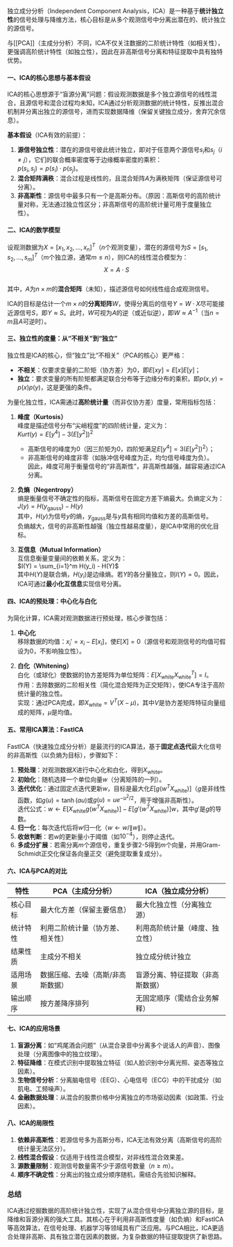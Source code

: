 独立成分分析（Independent Component Analysis，ICA）是一种基于**统计独立性**的信号处理与降维方法，核心目标是从多个观测信号中分离出潜在的、统计独立的源信号。

与[[PCA]]（主成分分析）不同，ICA不仅关注数据的二阶统计特性（如相关性），更强调高阶统计特性（如独立性），因此在非高斯信号分离和特征提取中具有独特优势。


#### 一、ICA的核心思想与基本假设
ICA的核心思想源于“盲源分离”问题：假设观测数据是多个独立源信号的线性混合，且源信号和混合过程均未知，ICA通过分析观测数据的统计特性，反推出混合机制并分离出独立的源信号，进而实现数据降维（保留关键独立成分，舍弃冗余信息）。

**基本假设**（ICA有效的前提）：
1. **源信号独立性**：潜在的源信号彼此统计独立，即对于任意两个源信号$s_i$和$s_j$（$i \neq j$），它们的联合概率密度等于边缘概率密度的乘积：  
   $p(s_i, s_j) = p(s_i) \cdot p(s_j)$。  
2. **混合矩阵满秩**：混合过程是线性的，且混合矩阵$A$为满秩矩阵（保证源信号可分离）。  
3. **非高斯性**：源信号中最多只有一个是高斯分布。（原因：高斯信号的高阶统计量对称，无法通过独立性区分；非高斯信号的高阶统计量可用于度量独立性）。  


#### 二、ICA的数学模型
设观测数据为$X = [x_1, x_2, ..., x_n]^T$（$n$个观测变量），潜在的源信号为$S = [s_1, s_2, ..., s_m]^T$（$m$个独立源，通常$m \leq n$），则ICA的线性混合模型为：  
$$X = A \cdot S$$  
其中，$A$为$n \times m$的**混合矩阵**（未知），描述源信号如何线性组合成观测信号。

ICA的目标是估计一个$m \times n$的**分离矩阵**$W$，使得分离后的信号$Y = W \cdot X$尽可能接近源信号$S$，即$Y \approx S$。此时，$W$可视为$A$的逆（或近似逆），即$W \approx A^{-1}$（当$n = m$且$A$可逆时）。


#### 三、独立性的度量：从“不相关”到“独立”
独立性是ICA的核心，但“独立”比“不相关”（PCA的核心）更严格：  
- **不相关**：仅要求变量的二阶矩（协方差）为0，即$E[xy] = E[x]E[y]$；  
- **独立**：要求变量的所有阶矩都满足联合分布等于边缘分布的乘积，即$p(x,y) = p(x)p(y)$，这是更强的条件。

为量化独立性，ICA需通过**高阶统计量**（而非仅协方差）度量，常用指标包括：

1. **峰度（Kurtosis）**  
   峰度是描述信号分布“尖峭程度”的四阶统计量，定义为：  
   $Kurt(y) = E[y^4] - 3(E[y^2])^2$  
   - 高斯信号的峰度为0（因三阶矩为0，四阶矩满足$E[y^4] = 3(E[y^2])^2$）；  
   - 非高斯信号的峰度非零（如脉冲信号峰度为正，均匀信号峰度为负）。  
   因此，峰度可用于衡量信号的“非高斯性”，非高斯性越强，越容易通过ICA分离。


2. **负熵（Negentropy）**  
   熵是衡量信号不确定性的指标，高斯信号在固定方差下熵最大。负熵定义为：  
   $J(y) = H(y_{\text{gauss}}) - H(y)$  
   其中，$H(y)$为信号$y$的熵，$y_{\text{gauss}}$是与$y$具有相同均值和方差的高斯信号。  
   负熵越大，信号的非高斯性越强（独立性越易度量），是ICA中常用的优化目标。


3. **互信息（Mutual Information）**  
   互信息衡量变量间的依赖关系，定义为：  
   $I(Y) = \sum_{i=1}^m H(y_i) - H(Y)$  
   其中$H(Y)$是联合熵，$H(y_i)$是边缘熵。若$Y$的各分量独立，则$I(Y) = 0$。因此，ICA可通过**最小化互信息**实现信号分离。


#### 四、ICA的预处理：中心化与白化
为简化计算，ICA需对观测数据进行预处理，核心步骤包括：

1. **中心化**  
   移除数据的均值：$x_i' = x_i - E[x_i]$，使$E[X] = 0$（源信号和观测信号的均值可假设为0，不影响独立性）。

2. **白化（Whitening）**  
   白化（或球化）使数据的协方差矩阵为单位矩阵：$E[X_{\text{white}} X_{\text{white}}^T] = I$。  
   作用：去除数据的二阶相关性（简化混合矩阵为正交矩阵），使ICA专注于高阶统计量的独立性。  
   实现：通过PCA完成，即$X_{\text{white}} = V^T (X - \mu)$，其中$V$是协方差矩阵特征向量组成的矩阵，$\mu$是均值。


#### 五、常用ICA算法：FastICA
FastICA（快速独立成分分析）是最流行的ICA算法，基于**固定点迭代**最大化信号的非高斯性（以负熵为目标），步骤如下：

1. **预处理**：对观测数据$X$进行中心化和白化，得到$X_{\text{white}}$。  
2. **初始化**：随机选择一个单位向量$w$（分离矩阵的一列）。  
3. **迭代优化**：通过固定点迭代更新$w$，目标是最大化$E[g(w^T X_{\text{white}})]$（$g$是非线性函数，如$g(u) = \tanh(a u)$或$g(u) = u e^{-u^2/2}$，用于增强非高斯性）。  
   迭代公式：$w \leftarrow E[X_{\text{white}} g(w^T X_{\text{white}})] - E[g'(w^T X_{\text{white}})] w$，其中$g'$是$g$的导数。  
4. **归一化**：每次迭代后将$w$归一化（$w \leftarrow w / \|w\|$）。  
5. **收敛判断**：若$w$的更新量小于阈值（如$10^{-4}$），则停止迭代。  
6. **多成分扩展**：若需分离$m$个源信号，重复步骤2-5得到$m$个向量，并用Gram-Schmidt正交化保证各向量正交（避免提取重复成分）。  


#### 六、ICA与PCA的对比
| 特性         | PCA（主成分分析）               | ICA（独立成分分析）             |
|--------------|----------------------------------|----------------------------------|
| 核心目标     | 最大化方差（保留主要信息）       | 最大化独立性（分离独立源）       |
| 统计特性     | 利用二阶统计量（协方差、相关性） | 利用高阶统计量（峰度、独立性）   |
| 结果性质     | 主成分不相关                     | 独立成分统计独立                 |
| 适用场景     | 数据压缩、去噪（高斯/非高斯数据） | 盲源分离、特征提取（非高斯数据） |
| 输出顺序     | 按方差降序排列                   | 无固定顺序（需结合业务解释）     |


#### 七、ICA的应用场景
1. **盲源分离**：如“鸡尾酒会问题”（从混合录音中分离多个说话人的声音）、图像处理（分离图像中的独立纹理）。  
2. **特征降维**：在模式识别中提取独立特征（如人脸识别中分离光照、姿态等独立因素）。  
3. **生物信号分析**：分离脑电信号（EEG）、心电信号（ECG）中的干扰成分（如肌电、工频噪声）。  
4. **金融数据处理**：从混合的股票价格中分离独立的市场驱动因素（如政策、行业因素）。  


#### 八、ICA的局限性
1. **依赖非高斯性**：若源信号多为高斯分布，ICA无法有效分离（高斯信号的高阶统计量无法区分）。  
2. **线性混合假设**：仅适用于线性混合模型，对非线性混合效果差。  
3. **源数量限制**：观测信号数量需不少于源信号数量（$n \geq m$）。  
4. **顺序不确定性**：分离出的独立成分顺序随机，需结合先验知识解释。  


### 总结
ICA通过挖掘数据的高阶统计独立性，实现了从混合信号中分离独立源的目标，是降维和盲源分离的强大工具。其核心在于利用非高斯性度量（如负熵）和FastICA等高效算法，在信号处理、机器学习等领域具有广泛应用。与PCA相比，ICA更适合处理非高斯、具有独立潜在因素的数据，为复杂数据的特征提取提供了新思路。